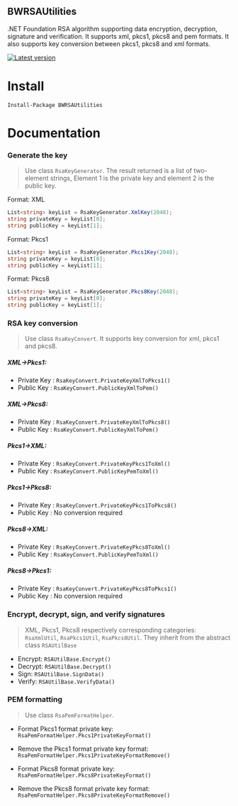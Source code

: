 ## BWRSAUtilities

.NET Foundation RSA algorithm supporting data encryption, decryption, signature and verification. It supports xml, pkcs1, pkcs8 and pem formats. It also supports key conversion between pkcs1, pkcs8 and xml formats.

[![Latest version](https://img.shields.io/nuget/v/BWRSAUtilities.svg?style=flat-square)](https://www.nuget.org/packages/BWRSAUtilities/)

# Install

````shell
Install-Package BWRSAUtilities
````

# Documentation

### Generate the key

>Use class `RsaKeyGenerator`. The result returned is a list of two-element strings, Element 1 is the private key and element 2 is the public key.

Format: XML

```csharp
List<string> keyList = RsaKeyGenerator.XmlKey(2048);
string privateKey = keyList[0];
string publicKey = keyList[1];
```

Format: Pkcs1

```csharp
List<string> keyList = RsaKeyGenerator.Pkcs1Key(2048);
string privateKey = keyList[0];
string publicKey = keyList[1];
```

Format: Pkcs8

```csharp
List<string> keyList = RsaKeyGenerator.Pkcs8Key(2048);
string privateKey = keyList[0];
string publicKey = keyList[1];
```

### RSA key conversion

>Use class `RsaKeyConvert`. It  supports key conversion for xml, pkcs1 and pkcs8.

##### XML->Pkcs1:

- Private Key : `RsaKeyConvert.PrivateKeyXmlToPkcs1()`
- Public Key  : `RsaKeyConvert.PublicKeyXmlToPem()`

##### XML->Pkcs8:

- Private Key : `RsaKeyConvert.PrivateKeyXmlToPkcs8()`
- Public Key  : `RsaKeyConvert.PublicKeyXmlToPem()`

##### Pkcs1->XML:

- Private Key : `RsaKeyConvert.PrivateKeyPkcs1ToXml()`
- Public Key  : `RsaKeyConvert.PublicKeyPemToXml()`

##### Pkcs1->Pkcs8:

- Private Key : `RsaKeyConvert.PrivateKeyPkcs1ToPkcs8()`
- Public Key  : No conversion required

##### Pkcs8->XML:

- Private Key : `RsaKeyConvert.PrivateKeyPkcs8ToXml()`
- Public Key  : `RsaKeyConvert.PublicKeyPemToXml()`

##### Pkcs8->Pkcs1:

- Private Key : `RsaKeyConvert.PrivateKeyPkcs8ToPkcs1()`
- Public Key  : No conversion required

### Encrypt, decrypt, sign, and verify signatures

>XML, Pkcs1, Pkcs8 respectively corresponding categories: `RsaXmlUtil`, `RsaPkcs1Util`, `RsaPkcs8Util`. They inherit from the abstract class `RSAUtilBase`

- Encrypt: `RSAUtilBase.Encrypt()`
- Decrypt: `RSAUtilBase.Decrypt()`
- Sign: `RSAUtilBase.SignData()`
- Verify: `RSAUtilBase.VerifyData()`

### PEM formatting

>Use class `RsaPemFormatHelper`.

- Format Pkcs1 format private key: `RsaPemFormatHelper.Pkcs1PrivateKeyFormat()`

- Remove the Pkcs1 format private key format: `RsaPemFormatHelper.Pkcs1PrivateKeyFormatRemove()`

- Format Pkcs8 format private key: `RsaPemFormatHelper.Pkcs8PrivateKeyFormat()`

- Remove the Pkcs8 format private key format: `RsaPemFormatHelper.Pkcs8PrivateKeyFormatRemove()`
